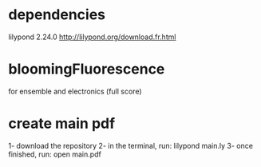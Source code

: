 # dependencies
lilypond 2.24.0
http://lilypond.org/download.fr.html

# bloomingFluorescence
for ensemble and electronics (full score)

# create main pdf
1- download the repository
2- in the terminal, run: lilypond main.ly
3- once finished, run: open main.pdf


